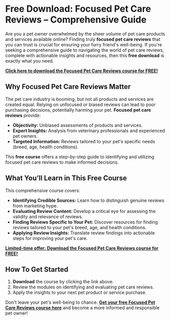 # Free Download: Focused Pet Care Reviews – Comprehensive Guide

Are you a pet owner overwhelmed by the sheer volume of pet care products and services available online? Finding truly **focused pet care reviews** that you can trust is crucial for ensuring your furry friend's well-being. If you're seeking a comprehensive guide to navigating the world of pet care reviews, complete with actionable insights and resources, then this **free download** is exactly what you need.

[**Click here to download the Focused Pet Care Reviews course for FREE!**](https://udemywork.com/focused-pet-care-reviews)

## Why Focused Pet Care Reviews Matter

The pet care industry is booming, but not all products and services are created equal. Relying on unfocused or biased reviews can lead to poor purchasing decisions, potentially harming your pet. **Focused pet care reviews** provide:

*   **Objectivity:** Unbiased assessments of products and services.
*   **Expert Insights:** Analysis from veterinary professionals and experienced pet owners.
*   **Targeted Information:** Reviews tailored to your pet's specific needs (breed, age, health conditions).

This **free course** offers a step-by-step guide to identifying and utilizing focused pet care reviews to make informed decisions.

## What You’ll Learn in This Free Course

This comprehensive course covers:

*   **Identifying Credible Sources:** Learn how to distinguish genuine reviews from marketing hype.
*   **Evaluating Review Content:** Develop a critical eye for assessing the validity and relevance of reviews.
*   **Finding Reviews Specific to Your Pet:** Discover resources for finding reviews tailored to your pet's breed, age, and health conditions.
*   **Applying Review Insights:** Translate review findings into actionable steps for improving your pet's care.

[**Limited-time offer: Download the Focused Pet Care Reviews course for FREE!**](https://udemywork.com/focused-pet-care-reviews)

## How To Get Started

1.  **Download** the course by clicking the link above.
2.  Review the modules on identifying and evaluating pet care reviews.
3.  Apply the insights to your next pet product or service purchase.

Don't leave your pet's well-being to chance. **[Get your free Focused Pet Care Reviews course here](https://udemywork.com/focused-pet-care-reviews)** and become a more informed and responsible pet owner!
